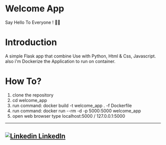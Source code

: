 # Welcome App  

Say Hello To Everyone ! :raising_hand_man:

# Introduction

A simple Flask app that combine Use with Python, Html & Css, Javascript.  
also i'm Dockerize the Application to run on container.

# How To?

1. clone the repository  
2. cd welcome_app  
3. run command: docker build -t welcome_app . -f Dockerfile  
4. run command: docker run --rm -d -p 5000:5000 welcome_app  
5. open web browser type localhost:5000 / 127.0.0.1:5000  

---
[![Linkedin](https://i.stack.imgur.com/gVE0j.png) LinkedIn](https://il.linkedin.com/in/dor-levi-142506196?trk=people-guest_people_search-card)
&nbsp;
---
